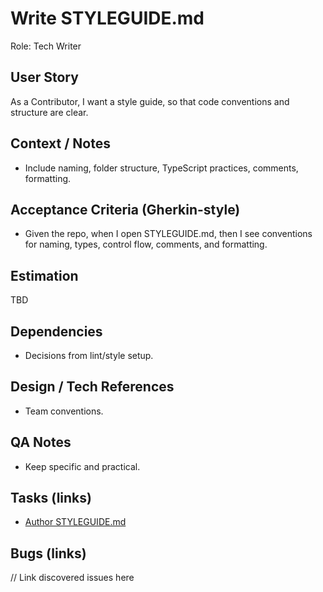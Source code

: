 # Write STYLEGUIDE.md

Role: Tech Writer

## User Story
As a Contributor, I want a style guide, so that code conventions and structure are clear.

## Context / Notes
- Include naming, folder structure, TypeScript practices, comments, formatting.

## Acceptance Criteria (Gherkin-style)
- Given the repo, when I open STYLEGUIDE.md, then I see conventions for naming, types, control flow, comments, and formatting.

## Estimation
TBD

## Dependencies
- Decisions from lint/style setup.

## Design / Tech References
- Team conventions.

## QA Notes
- Keep specific and practical.

## Tasks (links)
- [Author STYLEGUIDE.md](./tasks/author-styleguide.md)

## Bugs (links)
// Link discovered issues here

